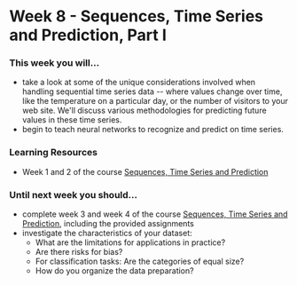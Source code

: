 # Week 8 - Sequences, Time Series and Prediction, Part I

### This week you will...

* take a look at some of the unique considerations involved when handling sequential time series data -- where values change over time, like the temperature on a particular day, or the number of visitors to your web site. We'll discuss various methodologies for predicting future values in these time series.
* begin to teach neural networks to recognize and predict on time series.

### Learning Resources

* Week 1 and 2 of the course [Sequences, Time Series and Prediction](https://www.coursera.org/learn/tensorflow-sequences-time-series-and-prediction)

### Until next week you should...

* complete week 3 and week 4 of the course [Sequences, Time Series and Prediction](https://www.coursera.org/learn/tensorflow-sequences-time-series-and-prediction), including the provided assignments
* investigate the characteristics of your dataset:
  * What are the limitations for applications in practice?
  * Are there risks for bias?
  * For classification tasks: Are the categories of equal size?
  * How do you organize the data preparation?
